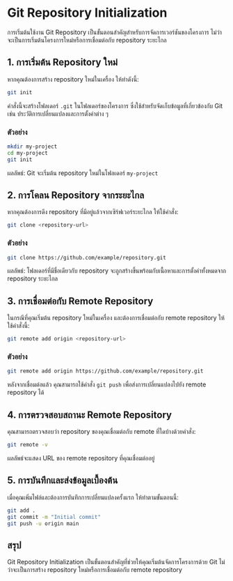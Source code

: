 # Git Repository Initialization

การเริ่มต้นใช้งาน Git Repository เป็นขั้นตอนสำคัญสำหรับการจัดการเวอร์ชันของโครงการ ไม่ว่าจะเป็นการเริ่มต้นโครงการใหม่หรือการเชื่อมต่อกับ repository ระยะไกล

## 1. การเริ่มต้น Repository ใหม่
หากคุณต้องการสร้าง repository ใหม่ในเครื่อง ให้ทำดังนี้:

```bash
git init
```

คำสั่งนี้จะสร้างโฟลเดอร์ `.git` ในโฟลเดอร์ของโครงการ ซึ่งใช้สำหรับจัดเก็บข้อมูลที่เกี่ยวข้องกับ Git เช่น ประวัติการเปลี่ยนแปลงและการตั้งค่าต่าง ๆ

### ตัวอย่าง
```bash
mkdir my-project
cd my-project
git init
```
ผลลัพธ์: Git จะเริ่มต้น repository ใหม่ในโฟลเดอร์ `my-project`

## 2. การโคลน Repository จากระยะไกล
หากคุณต้องการดึง repository ที่มีอยู่แล้วจากเซิร์ฟเวอร์ระยะไกล ให้ใช้คำสั่ง:

```bash
git clone <repository-url>
```

### ตัวอย่าง
```bash
git clone https://github.com/example/repository.git
```

ผลลัพธ์: โฟลเดอร์ที่มีชื่อเดียวกับ repository จะถูกสร้างขึ้นพร้อมกับเนื้อหาและการตั้งค่าทั้งหมดจาก repository ระยะไกล

## 3. การเชื่อมต่อกับ Remote Repository
ในกรณีที่คุณเริ่มต้น repository ใหม่ในเครื่อง และต้องการเชื่อมต่อกับ remote repository ให้ใช้คำสั่งนี้:

```bash
git remote add origin <repository-url>
```

### ตัวอย่าง
```bash
git remote add origin https://github.com/example/repository.git
```

หลังจากเชื่อมต่อแล้ว คุณสามารถใช้คำสั่ง `git push` เพื่อส่งการเปลี่ยนแปลงไปยัง remote repository ได้

## 4. การตรวจสอบสถานะ Remote Repository
คุณสามารถตรวจสอบว่า repository ของคุณเชื่อมต่อกับ remote ที่ใดบ้างด้วยคำสั่ง:

```bash
git remote -v
```

ผลลัพธ์จะแสดง URL ของ remote repository ที่คุณเชื่อมต่ออยู่

## 5. การบันทึกและส่งข้อมูลเบื้องต้น
เมื่อคุณเพิ่มไฟล์และต้องการบันทึกการเปลี่ยนแปลงครั้งแรก ให้ทำตามขั้นตอนนี้:

```bash
git add .
git commit -m "Initial commit"
git push -u origin main
```

## สรุป
Git Repository Initialization เป็นขั้นตอนสำคัญที่ช่วยให้คุณเริ่มต้นจัดการโครงการด้วย Git ไม่ว่าจะเป็นการสร้าง repository ใหม่หรือการเชื่อมต่อกับ remote repository 
